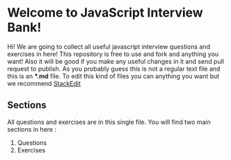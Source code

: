 # Welcome to JavaScript Interview Bank!

Hi! We are going to collect all useful javascript interview questions and exercises in here!
This repository is free to use and fork and anything you want!
Also it will be good if you make any useful changes in it and send pull request to publish.
As you probably guess this is not a regular text file and this is an **\*.md** file. To edit this kind of files you can anything you want but we recommend [StackEdit](https://stackedit.io/)

## Sections

All questions and exercises are in this single file.
You will find two main sections in here :

1.  Questions
2.  Exercises
